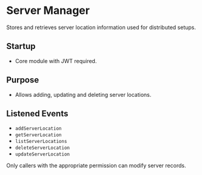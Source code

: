 # Server Manager

Stores and retrieves server location information used for distributed setups.

## Startup
- Core module with JWT required.

## Purpose
- Allows adding, updating and deleting server locations.

## Listened Events
- `addServerLocation`
- `getServerLocation`
- `listServerLocations`
- `deleteServerLocation`
- `updateServerLocation`

Only callers with the appropriate permission can modify server records.
